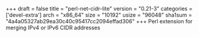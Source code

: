 +++
draft = false
title = "perl-net-cidr-lite"
version = "0.21-3"
categories = ['devel-extra']
arch = "x86_64"
size = "10192"
usize = "96048"
sha1sum = "4a4a05327ab29ea30c40c95417cc2094effad306"
+++
Perl extension for merging IPv4 or IPv6 CIDR addresses
